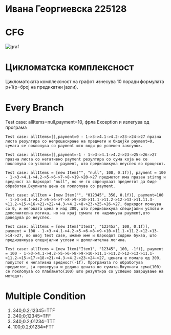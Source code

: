 # Ивана Георгиевска 225128
# CFG
![graf](https://github.com/ivanageorgievska/SI_2024_lab2_225128/assets/166565130/c75eabd9-9475-40f6-9510-9e369fcdf111)
# Цикломатска комплексност
  Цикломатската комплексност на графот изнесува 10 поради формулата p+1(p=број на предикатни јазли).
# Every Branch
   Test case: allItems=null,payment=10, фрла Exception и излегува од програма

    Test case: allItems=[],payment=0 - 1->3->4.1->4.2->23->24->27 празна листа резултира со непроцесирање на предмети и бидејќи payment=0, сумата се поклопува со payment што води до успешен заклучок.

    Test case: allItems=[],payment=-1 - 1->3->4.1->4.2->23->25->26->27 празна листа со негативно payment резултира со сума која не се поклопува со условот за payment, што предизвикува неуспех во процесот.

    Test case: allItems = [new Item("", "null", 100, 0.1f)], payment = 100 - 1->3->4.1->4.2->5->6->7->8->19->20->27 предметот има празен stirng и вредност за баркодот "null", но не го спречуваат предметот да биде обработен.Вкупната цена се поклопува со payment.

    Test case: allItem = [new Item("", "012345", 350, 0.1f)], payment=100 - 1->3->4.1->4.2->5->6->7->8->9->10->11.1->11.2->12->13->11.11.3->11.2->15->16->21->22->4.3->4.2->8->23->25->26->27, баркодот почнува со 0, и неговата цена е над 300, што предизвикува специјални услови и дополнителна логика, но на крај сумата го надминува payment,што доведува до неуспех. 

    Test case: allItems = [new Item("Item1", "12345a", 100, 0.1f)], payment = 100 - 1->3->4.1->4.2->5->6->8->9->10->11.1->11.2->12->13->14->27, во овој test case, имаме име и баркодот содржи буква, што предизвикува специјални услови и дополнителна логика.
    
    Test case: allItems = [new Item("Item1", "12345", 100, -1f)], payment = 100 - 1->3->4.1->4.2->5->6->8->9->10->11.1->11.2->12->13->11.1->11.2->15->17->18->21->4.3->4.2->23->24->27, цената е помала од 300, попустот е негативна вредност(-1f). Програмата го обработува предметот, ја проверува и додава цената во сумата.Вкупната сума(100) се поклопува со плаќањето(100) што резултира со успешно завршување на методот.

# Multiple Condition
1) 340;0.2;12345=TTF
2) 340;0;12345=TFF
3) 340;0.2;01234=TTT
4) 100;0.2;01234=FTT
